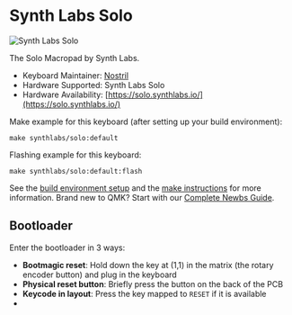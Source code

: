 # Synth Labs Solo

![Synth Labs Solo](https://i.imgur.com/uVUtfksh.png)

The Solo Macropad by Synth Labs.

* Keyboard Maintainer: [Nostril](https://github.com/hongaaronc)
* Hardware Supported: Synth Labs Solo
* Hardware Availability: [https://solo.synthlabs.io/](https://solo.synthlabs.io/)

Make example for this keyboard (after setting up your build environment):

    make synthlabs/solo:default
    
Flashing example for this keyboard:

    make synthlabs/solo:default:flash

See the [build environment setup](https://docs.qmk.fm/#/getting_started_build_tools) and the [make instructions](https://docs.qmk.fm/#/getting_started_make_guide) for more information. Brand new to QMK? Start with our [Complete Newbs Guide](https://docs.qmk.fm/#/newbs).

## Bootloader

Enter the bootloader in 3 ways:

* **Bootmagic reset**: Hold down the key at (1,1) in the matrix (the rotary encoder button) and plug in the keyboard
* **Physical reset button**: Briefly press the button on the back of the PCB
* **Keycode in layout**: Press the key mapped to `RESET` if it is available
* 
